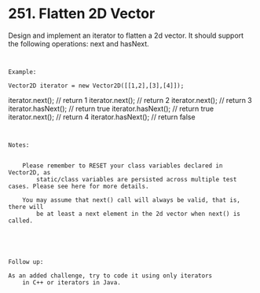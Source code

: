 # 251. Flatten 2D Vector

Design and implement an iterator to flatten a 2d vector. It should support the following
        operations: next and hasNext.

     

    Example:

    Vector2D iterator = new Vector2D([[1,2],[3],[4]]);

iterator.next(); // return 1
iterator.next(); // return 2
iterator.next(); // return 3
iterator.hasNext(); // return true
iterator.hasNext(); // return true
iterator.next(); // return 4
iterator.hasNext(); // return false

     

    Notes:

    
        Please remember to RESET your class variables declared in Vector2D, as
            static/class variables are persisted across multiple test cases. Please see here for more details.
        
        You may assume that next() call will always be valid, that is, there will
            be at least a next element in the 2d vector when next() is called.
        
    

     

    Follow up:

    As an added challenge, try to code it using only iterators
        in C++ or iterators in Java.